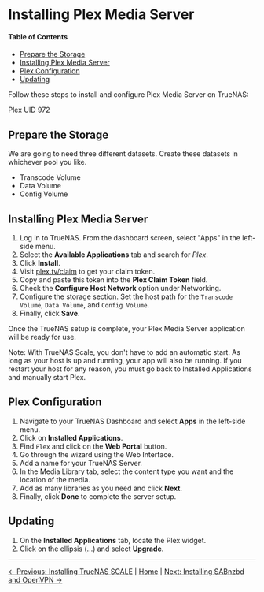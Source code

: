 # Installing Plex Media Server

#### Table of Contents
- [Prepare the Storage](#prepare-the-storage)
- [Installing Plex Media Server](#installing-plex-media-server)
- [Plex Configuration](#plex-configuration)
- [Updating](#updating)

Follow these steps to install and configure Plex Media Server on TrueNAS:

Plex UID 972

## Prepare the Storage
We are going to need three different datasets. Create these datasets in whichever pool you like.
- Transcode Volume
- Data Volume
- Config Volume

## Installing Plex Media Server
1. Log in to TrueNAS. From the dashboard screen, select "Apps" in the left-side menu.
2. Select the **Available Applications** tab and search for *Plex*.
3. Click **Install**.
4. Visit [plex.tv/claim](https://www.plex.tv/claim/) to get your claim token.
5. Copy and paste this token into the **Plex Claim Token** field.
6. Check the **Configure Host Network** option under Networking.
7. Configure the storage section. Set the host path for the `Transcode Volume`, `Data Volume`, and `Config Volume`.
8. Finally, click **Save**.

Once the TrueNAS setup is complete, your Plex Media Server application will be ready for use.

Note: With TrueNAS Scale, you don't have to add an automatic start. As long as your host is up and running, your app will also be running. If you restart your host for any reason, you must go back to Installed Applications and manually start Plex.

## Plex Configuration

1. Navigate to your TrueNAS Dashboard and select **Apps** in the left-side menu.
2. Click on **Installed Applications**.
3. Find `Plex` and click on the **Web Portal** button.
4. Go through the wizard using the Web Interface.
5. Add a name for your TrueNAS Server.
6. In the Media Library tab, select the content type you want and the location of the media.
7. Add as many libraries as you need and click **Next**.
8. Finally, click **Done** to complete the server setup.

## Updating
1. On the **Installed Applications** tab, locate the Plex widget.
2. Click on the ellipsis (...) and select **Upgrade**.

---

[&larr; Previous: Installing TrueNAS SCALE](Installing%20TrueNAS%20SCALE.md) | [Home](README.md) | [Next: Installing SABnzbd and OpenVPN &rarr;](Installing%20SABnzbd%20%26%20VPN.md)
